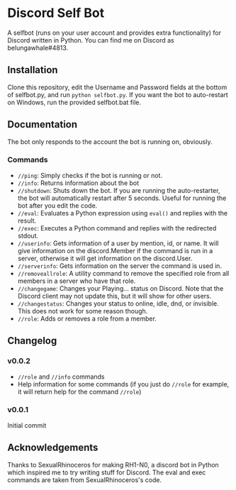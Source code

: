 # Discord Self Bot
A selfbot (runs on your user account and provides extra functionality) for Discord written in Python.
You can find me on Discord as belungawhale#4813.

## Installation
Clone this repository, edit the Username and Password fields at the bottom of selfbot.py, and run `python selfbot.py`. If you want the bot to auto-restart on Windows, run the provided selfbot.bat file.

## Documentation
The bot only responds to the account the bot is running on, obviously.
### Commands
* `//ping`: Simply checks if the bot is running or not.
* `//info`: Returns information about the bot
* `//shutdown`: Shuts down the bot. If you are running the auto-restarter, the bot will automatically restart after 5 seconds. Useful for running the bot after you edit the code.
* `//eval`: Evaluates a Python expression using `eval()` and replies with the result.
* `//exec`: Executes a Python command and replies with the redirected stdout.
* `//userinfo`: Gets information of a user by mention, id, or name. It will give information on the discord.Member if the command is run in a server, otherwise it will get information on the discord.User.
* `//serverinfo`: Gets information on the server the command is used in.
* `//removeallrole`: A utility command to remove the specified role from all members in a server who have that role.
* `//changegame`: Changes your Playing... status on Discord. Note that the Discord client may not update this, but it will show for other users.
* `//changestatus`: Changes your status to online, idle, dnd, or invisible. This does not work for some reason though.
* `//role`: Adds or removes a role from a member.

## Changelog
### v0.0.2
+ `//role` and `//info` commands
+ Help information for some commands (if you just do `//role` for example, it will return help for the command `//role`)
### v0.0.1
Initial commit

## Acknowledgements
Thanks to SexualRhinoceros for making RH1-N0, a discord bot in Python which inspired me to try writing stuff for Discord. The eval and exec commands are taken from SexualRhinoceros's code.